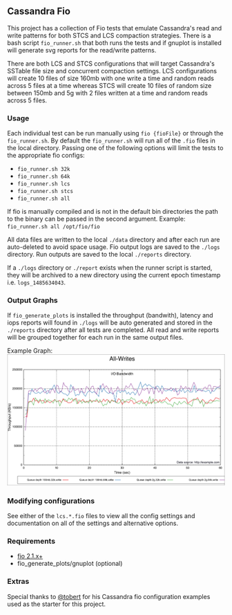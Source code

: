 ## Cassandra Fio

This project has a collection of Fio tests that emulate Cassandra's read and write patterns for both STCS and LCS compaction strategies. There is a bash script `fio_runner.sh` that both runs the tests and if gnuplot is installed will generate svg reports for the read/write patterns.

There are both LCS and STCS configurations that will target Cassandra's SSTable file size and concurrent compaction settings.  LCS configurations will create 10 files of size 160mb with one write a time and random reads across 5 files at a time whereas STCS will create 10 files of random size between 150mb and 5g with 2 files written at a time and random reads across 5 files.

### Usage
Each individual test can be run manually using `fio {fioFile}` or through the `fio_runner.sh`.  By default the `fio_runner.sh`  will run all of the `.fio` files in the local directory. Passing one of the following options will limit the tests to the appropriate fio configs:
- `fio_runner.sh 32k`
- `fio_runner.sh 64k`
- `fio_runner.sh lcs`
- `fio_runner.sh stcs`
- `fio_runner.sh all`

If fio is manually compiled and is not in the default bin directories the path to the binary can be passed in the second argument. Example: `fio_runner.sh all /opt/fio/fio`

All data files are written to the local `./data` directory and after each run are auto-deleted to avoid space usage.    Fio output logs are saved to the `./logs` directory.  Run outputs are saved to the local `./reports` directory.

If a `./logs` directory or `./report` exists when the runner script is started, they will be archived to a new directory using the current epoch timestamp i.e. `logs_1485634043`.

### Output Graphs
If `fio_generate_plots` is installed the throughput (bandwith), latency and iops reports will found in `./logs` will be auto generated and stored in the `./reports` directory after all tests are completed. All read and write reports will be grouped together for each run in the same output files.

Example Graph:
![alt tag](docs/imgs/All-Writes-bw.svg.png?raw=true)

### Modifying configurations
See either of the `lcs.*.fio` files to view all the config settings and documentation on all of the settings and alternative options.

### Requirements
- [fio 2.1.x+](https://github.com/axboe/fio)
- fio_generate_plots/gnuplot (optional)

### Extras
Special thanks to [@tobert](https://github.com/tobert/) for his Cassandra fio configuration examples used as the starter for this project.
